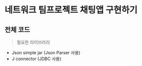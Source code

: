 # 네트워크 팀프로젝트 채팅앱 구현하기
## 전체 코드
> 필요한 라이브러리
- Json simple jar (Json Parser 사용)
- J connector (JDBC 사용)

